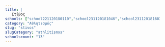 ```yaml
---
title: |
   Στίβος
schools: ["school221120180110","school231120181046","school231120181603","school211120181451","school241120180320","school171120181603","school231120180529","school181120181617","school171120180334","school181120181451","school201120182358","school251120181310","school201120180836","school231120180808","school251120181129","school211120181505","school151120181256","school171120181408","school251120181729","school161120181646","school271120180139","school271120180305","school021220181548","school171120180417","school021220180753"]
category: "Αθλητισμός"
slug: "stivos"
slugCategory: "athlitismos"
schoolscount: "13"
---
```


